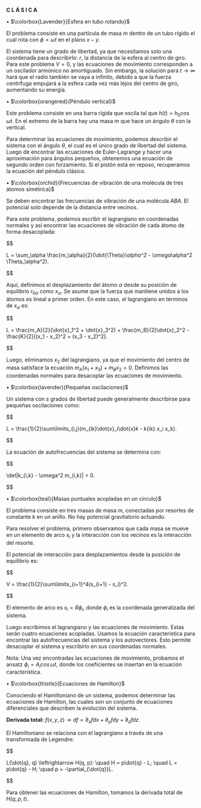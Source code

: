 **C L Á S I C A**


• $\colorbox{Lavender}{Esfera en tubo rotando}$

El problema consiste en una partícula de masa $m$ dentro de un tubo rígido el cual rota con $\phi = \omega t$ en el plano $x-y$.

El sistema tiene un grado de libertad, ya que necesitamos solo una coordenada para describirlo: $r$, la distancia de la esfera al centro de giro. Para este problema $V=0$, y las ecuaciones de movimiento corresponden a un oscilador armónico no amortiguado. Sin embargo, la solución para $t \to \infty$ hará que el radio también se vaya a infinito, debido a que la fuerza centrífuga empujará a la esfera cada vez más lejos del centro de giro, aumentando su energía.

• $\colorbox{orangered}{Péndulo vertical}$

Este problema consiste en una barra rígida que oscila tal que $h(t) = h_0 \cos \omega t$. En el extremo de la barra hay una masa $m$ que hace un ángulo $\theta$ con la vertical.

Para determinar las ecuaciones de movimiento, podemos describir el sistema con el ángulo $\theta$, el cual es el único grado de libertad del sistema. Luego de encontrar las ecuaciones de Euler-Lagrange y hacer una aproximación para ángulos pequeños, obtenemos una ecuación de segundo orden con forzamiento. Si el pistón está en reposo, recuperamos la ecuación del péndulo clásico.

• $\colorbox{orchid}{Frecuencias de vibración de una molécula de tres átomos simétrica}$

Se deben encontrar las frecuencias de vibración de una molécula $ABA$. El potencial solo depende de la distancia entre vecinos.

Para este problema, podemos escribir el lagrangiano en coordenadas normales y así encontrar las ecuaciones de vibración de cada átomo de forma desacoplada:

$$

L = \sum_\alpha \frac{m_\alpha}{2}(\dot{\Theta}_\alpha^2 - \omega_\alpha^2 \Theta_\alpha^2).

$$

Aquí, definimos el desplazamiento del átomo $\alpha$ desde su posición de equilibrio $r_{0\alpha}$ como $x_\alpha$. Se asume que la fuerza que mantiene unidos a los átomos es lineal a primer orden. En este caso, el lagrangiano en términos de $x_\alpha$ es:

$$

L = \frac{m_A}{2}(\dot{x}_1^2 + \dot{x}_3^2) + \frac{m_B}{2}\dot{x}_2^2 - \frac{K}{2}[(x_1 - x_2)^2 + (x_3 - x_2)^2].

$$

Luego, eliminamos $x_2$ del lagrangiano, ya que el movimiento del centro de masa satisface la ecuación $m_A(x_1 + x_3) + m_B x_2 = 0$. Definimos las coordenadas normales para desacoplar las ecuaciones de movimiento.

• $\colorbox{lavender}{Pequeñas oscilaciones}$

Un sistema con $s$ grados de libertad puede generalmente describirse para pequeñas oscilaciones como:

$$

L = \frac{1}{2}\sum\limits_{i,j}(m_{ik}\dot{x}_i\dot{x}_k - k_{ik} x_i x_k).

$$

La ecuación de autofrecuencias del sistema se determina con:

$$

\det|k_{i,k} - \omega^2 m_{i,k}| = 0.

$$

• $\colorbox{teal}{Masas puntuales acopladas en un círculo}$

El problema consiste en tres masas de masa $m$, conectadas por resortes de constante $k$ en un anillo. No hay potencial gravitatorio actuando.

Para resolver el problema, primero observamos que cada masa se mueve en un elemento de arco $s_i$ y la interacción con los vecinos es la interacción del resorte.

El potencial de interacción para desplazamientos desde la posición de equilibrio es:

$$

V = \frac{1}{2}\sum\limits_{i=1}^4(s_{i+1} - s_i)^2.

$$

El elemento de arco es $s_i = R \phi_i$, donde $\phi_i$ es la coordenada generalizada del sistema.

Luego escribimos el lagrangiano y las ecuaciones de movimiento. Estas serán cuatro ecuaciones acopladas. Usamos la ecuación característica para encontrar las autofrecuencias del sistema y los autovectores. Esto permite desacoplar el sistema y escribirlo en sus coordenadas normales.

Nota: Una vez encontradas las ecuaciones de movimiento, probamos el ansatz $\phi_i = A_i \cos{\omega t}$, donde los coeficientes se insertan en la ecuación característica.

• $\colorbox{thistle}{Ecuaciones de Hamilton}$

Conociendo el Hamiltoniano de un sistema, podemos determinar las ecuaciones de Hamilton, las cuales son un conjunto de ecuaciones diferenciales que describen la evolución del sistema.

**Derivada total:** $f(x, y, z) \to df = \partial_x f dx + \partial_y f dy + \partial_z f dz$.

El Hamiltoniano se relaciona con el lagrangiano a través de una transformada de Legendre:

$$

L(\dot{q}, q) \leftrightarrow H(q, p): \quad H = p\dot{q} - L; \quad L = p\dot{q} - H; \quad p = -\partial_{\dot{q}}L.

$$

Para obtener las ecuaciones de Hamilton, tomamos la derivada total de $H(q, p, t)$.
